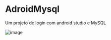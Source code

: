 # AdroidMysql
 Um projeto de login com android studio e MySQL

 ![image](https://github.com/wesleypauloti/AdroidMysql/assets/112399136/83940fb8-377a-4835-a272-31f4fa610002)

